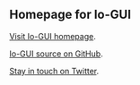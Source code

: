 ## Homepage for Io-GUI

[Visit Io-GUI homepage](https://io-gui.dev/).

[Io-GUI source on GitHub](https://github.com/io-gui/io).

[Stay in touch on Twitter](https://twitter.com/io_gui_js).
